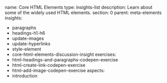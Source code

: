 name: Core HTML Elements
type: insights-list
description: Learn about some of the widely used HTML elements.
section: 0
parent: meta-elements
insights:
  - paragraphs
  - headings-h1-h6
  - update-images
  - update-hyperlinks
  - style-element
  - core-html-elements-discussion-insight
exercises:
  - html-headings-and-paragraphs-codepen-exercise
  - html-create-link-codepen-exercise
  - html-add-image-codepen-exercise
aspects:
  - introduction
 
